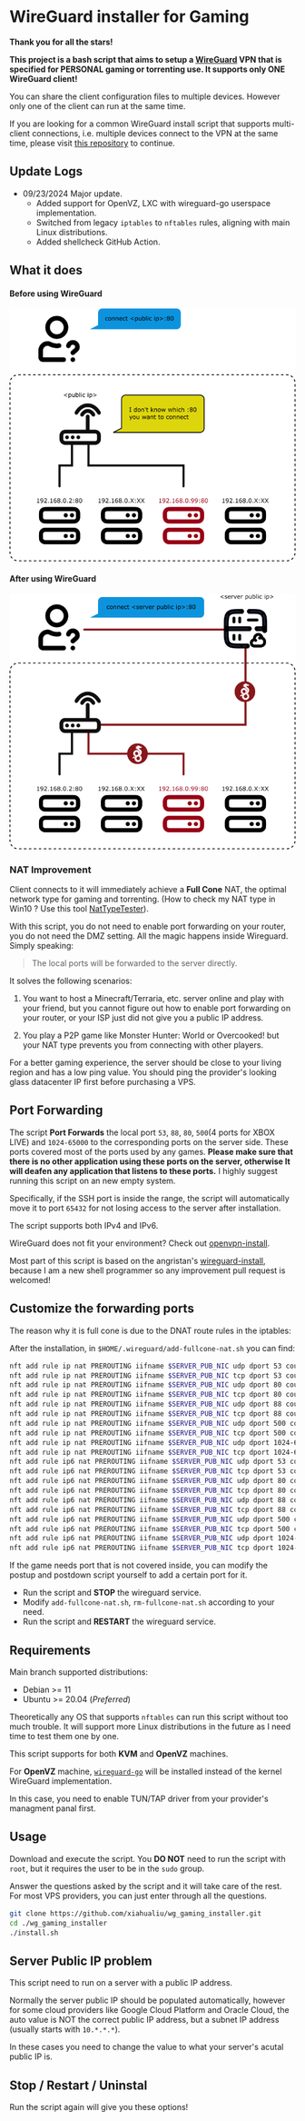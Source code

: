 # WireGuard installer for Gaming

**Thank you for all the stars!**

**This project is a bash script that aims to setup a [WireGuard](https://www.wireguard.com/) VPN that is specified for PERSONAL gaming or torrenting use. It supports only ONE WireGuard client!**

You can share the client configuration files to multiple devices. However only one of the client can run at the same time.

If you are looking for a common WireGuard install script that supports multi-client connections, i.e. multiple devices connect to the VPN at the same time, please visit [this repository](https://github.com/angristan/wireguard-install/) to continue.

## Update Logs

- 09/23/2024 Major update.
    - Added support for OpenVZ, LXC with wireguard-go userspace implementation.
    - Switched from legacy `iptables` to `nftables` rules, aligning with main Linux distributions.
    - Added shellcheck GitHub Action.

## What it does

#### Before using WireGuard

![](./imgs/before_wireguard.png)

#### After using WireGuard

![](./imgs/after_wireguard.png)

### NAT Improvement

Client connects to it will immediately achieve a **Full Cone** NAT, the optimal network type for gaming and torrenting. (How to check my NAT type in Win10 ? Use this tool [NatTypeTester](https://github.com/HMBSbige/NatTypeTester)).

With this script, you do not need to enable port forwarding on your router, you do not need the DMZ setting. All the magic happens inside Wireguard. Simply speaking: 

>The local ports will be forwarded to the server directly.

It solves the following scenarios:

1. You want to host a Minecraft/Terraria, etc. server online and play with your friend, but you cannot figure out how to enable port forwarding on your router, or your ISP just did not give you a public IP address.

2. You play a P2P game like Monster Hunter: World or Overcooked! but your NAT type prevents you from connecting with other players. 

For a better gaming experience, the server should be close to your living region and has a low ping value. You should ping the provider's looking glass datacenter IP first before purchasing a VPS.

## Port Forwarding

The script **Port Forwards** the local port `53`, `88`, `80`, `500`(4 ports for XBOX LIVE) and `1024-65000` to the corresponding ports on the server side. These ports covered most of the ports used by any games. **Please make sure that there is no other application using these ports on the server, otherwise It will deafen any application that listens to these ports.** I highly suggest running this script on an new empty system. 

Specifically, if the SSH port is inside the range, the script will automatically move it to port `65432` for not losing access to the server after installation.

The script supports both IPv4 and IPv6.

WireGuard does not fit your environment? Check out [openvpn-install](https://github.com/angristan/openvpn-install).

Most part of this script is based on the angristan's [wireguard-install](https://github.com/angristan/wireguard-install/), because I am a new shell programmer so any improvement pull request is welcomed!

## Customize the forwarding ports

The reason why it is full cone is due to the DNAT route rules in the iptables:

After the installation, in `$HOME/.wireguard/add-fullcone-nat.sh` you can find:

```bash
nft add rule ip nat PREROUTING iifname $SERVER_PUB_NIC udp dport 53 counter dnat to $CLIENT_WG_IPV4:53 comment "WireGuardGamingInstaller" || true
nft add rule ip nat PREROUTING iifname $SERVER_PUB_NIC tcp dport 53 counter dnat to $CLIENT_WG_IPV4:53 comment "WireGuardGamingInstaller" || true
nft add rule ip nat PREROUTING iifname $SERVER_PUB_NIC udp dport 80 counter dnat to $CLIENT_WG_IPV4:80 comment "WireGuardGamingInstaller" || true
nft add rule ip nat PREROUTING iifname $SERVER_PUB_NIC tcp dport 80 counter dnat to $CLIENT_WG_IPV4:80 comment "WireGuardGamingInstaller" || true
nft add rule ip nat PREROUTING iifname $SERVER_PUB_NIC udp dport 88 counter dnat to $CLIENT_WG_IPV4:88 comment "WireGuardGamingInstaller" || true
nft add rule ip nat PREROUTING iifname $SERVER_PUB_NIC tcp dport 88 counter dnat to $CLIENT_WG_IPV4:88 comment "WireGuardGamingInstaller" || true
nft add rule ip nat PREROUTING iifname $SERVER_PUB_NIC udp dport 500 counter dnat to $CLIENT_WG_IPV4:500 comment "WireGuardGamingInstaller" || true
nft add rule ip nat PREROUTING iifname $SERVER_PUB_NIC tcp dport 500 counter dnat to $CLIENT_WG_IPV4:500 comment "WireGuardGamingInstaller" || true
nft add rule ip nat PREROUTING iifname $SERVER_PUB_NIC udp dport 1024-65000 counter dnat to $CLIENT_WG_IPV4:1024-65000 comment "WireGuardGamingInstaller" || true
nft add rule ip nat PREROUTING iifname $SERVER_PUB_NIC tcp dport 1024-65000 counter dnat to $CLIENT_WG_IPV4:1024-65000 comment "WireGuardGamingInstaller" || true
nft add rule ip6 nat PREROUTING iifname $SERVER_PUB_NIC udp dport 53 counter dnat to [$CLIENT_WG_IPV6]:53 comment "WireGuardGamingInstaller" || true
nft add rule ip6 nat PREROUTING iifname $SERVER_PUB_NIC tcp dport 53 counter dnat to [$CLIENT_WG_IPV6]:53 comment "WireGuardGamingInstaller" || true
nft add rule ip6 nat PREROUTING iifname $SERVER_PUB_NIC udp dport 80 counter dnat to [$CLIENT_WG_IPV6]:80 comment "WireGuardGamingInstaller" || true
nft add rule ip6 nat PREROUTING iifname $SERVER_PUB_NIC tcp dport 80 counter dnat to [$CLIENT_WG_IPV6]:80 comment "WireGuardGamingInstaller" || true
nft add rule ip6 nat PREROUTING iifname $SERVER_PUB_NIC udp dport 88 counter dnat to [$CLIENT_WG_IPV6]:88 comment "WireGuardGamingInstaller" || true
nft add rule ip6 nat PREROUTING iifname $SERVER_PUB_NIC tcp dport 88 counter dnat to [$CLIENT_WG_IPV6]:88 comment "WireGuardGamingInstaller" || true
nft add rule ip6 nat PREROUTING iifname $SERVER_PUB_NIC udp dport 500 counter dnat to [$CLIENT_WG_IPV6]:500 comment "WireGuardGamingInstaller" || true
nft add rule ip6 nat PREROUTING iifname $SERVER_PUB_NIC tcp dport 500 counter dnat to [$CLIENT_WG_IPV6]:500 comment "WireGuardGamingInstaller" || true
nft add rule ip6 nat PREROUTING iifname $SERVER_PUB_NIC udp dport 1024-65000 counter dnat to [$CLIENT_WG_IPV6]:1024-65000 comment "WireGuardGamingInstaller" || true
nft add rule ip6 nat PREROUTING iifname $SERVER_PUB_NIC tcp dport 1024-65000 counter dnat to [$CLIENT_WG_IPV6]:1024-65000 comment "WireGuardGamingInstaller" || true
```

If the game needs port that is not covered inside, you can modify the postup and postdown script yourself to add a certain port for it.

* Run the script and **STOP** the wireguard service.
* Modify `add-fullcone-nat.sh`, `rm-fullcone-nat.sh` according to your need.
* Run the script and **RESTART** the wireguard service.
 
## Requirements

Main branch supported distributions:

- Debian >= 11
- Ubuntu >= 20.04 (*Preferred*)

Theoretically any OS that supports `nftables` can run this script without too much trouble. It will support more Linux distributions in the future as I need time to test them one by one.

This script supports for both **KVM** and **OpenVZ** machines. 

For **OpenVZ** machine, [`wireguard-go`](https://github.com/WireGuard/wireguard-go) will be installed instead of the kernel WireGuard implementation.

In this case, you need to enable TUN/TAP driver from your provider's managment panal first.

## Usage

Download and execute the script. You **DO NOT** need to run the script with `root`, but it requires the user to be in the `sudo` group. 

Answer the questions asked by the script and it will take care of the rest. For most VPS providers, you can just enter through all the questions.

```bash
git clone https://github.com/xiahualiu/wg_gaming_installer.git
cd ./wg_gaming_installer
./install.sh
```

## Server Public IP problem

This script need to run on a server with a public IP address.

Normally the server public IP should be populated automatically, however for some cloud providers like Google Cloud Platform and Oracle Cloud, the auto value is NOT the correct public IP address, but a subnet IP address (usually starts with `10.*.*.*`).

In these cases you need to change the value to what your server's acutal public IP is.

## Stop / Restart / Uninstal

Run the script again will give you these options!

